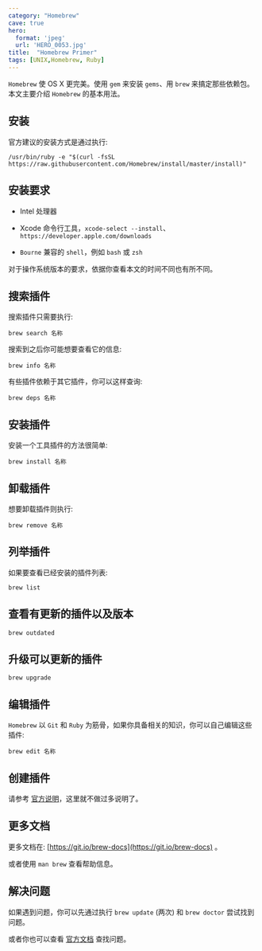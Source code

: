 ```yaml
---
category: "Homebrew"
cave: true
hero:
  format: 'jpeg'
  url: 'HERO_0053.jpg'
title:  "Homebrew Primer"
tags: [UNIX,Homebrew, Ruby]
---
```

`Homebrew` 使 OS X 更完美。使用 `gem` 来安装 `gems`、用 `brew` 来搞定那些依赖包。本文主要介绍 `Homebrew` 的基本用法。

## 安装

官方建议的安装方式是通过执行:

```console
/usr/bin/ruby -e "$(curl -fsSL https://raw.githubusercontent.com/Homebrew/install/master/install)"
```

## 安装要求

* Intel 处理器

* Xcode 命令行工具，`xcode-select --install`、`https://developer.apple.com/downloads`

* `Bourne` 兼容的 `shell`，例如 `bash` 或 `zsh`

对于操作系统版本的要求，依据你查看本文的时间不同也有所不同。

## 搜索插件

搜索插件只需要执行:

```console
brew search 名称
```

搜索到之后你可能想要查看它的信息:

```console
brew info 名称
```

有些插件依赖于其它插件，你可以这样查询:

```console
brew deps 名称
```

## 安装插件

安装一个工具插件的方法很简单:

```console
brew install 名称
```

## 卸载插件

想要卸载插件则执行:

```console
brew remove 名称
```

## 列举插件

如果要查看已经安装的插件列表:

```console
brew list
```

## 查看有更新的插件以及版本

```console
brew outdated
```

## 升级可以更新的插件

```console
brew upgrade
```

## 编辑插件

`Homebrew` 以 `Git` 和 `Ruby` 为筋骨，如果你具备相关的知识，你可以自己编辑这些插件:

```console
brew edit 名称
```

## 创建插件

请参考 [官方说明](https://github.com/Homebrew/brew/blob/master/docs/Formula-Cookbook.md)，这里就不做过多说明了。

## 更多文档

更多文档在: [https://git.io/brew-docs](https://git.io/brew-docs) 。

或者使用 `man brew` 查看帮助信息。

## 解决问题

如果遇到问题，你可以先通过执行 `brew update` (两次) 和 `brew doctor` 尝试找到问题。

或者你也可以查看 [官方文档](https://github.com/Homebrew/brew/blob/master/docs/Common-Issues.md) 查找问题。





